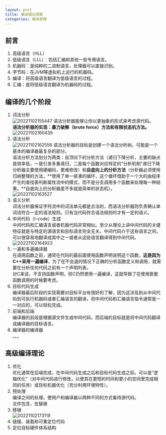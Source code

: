 ```yaml
---
layout: post
title: 编译理论探索
categories: 编译原理
---
```


## 前言

1. 高级语言（HLL）
2. 低级语言（LLL）：包括汇编和其他一些专用语言。
3. 机器码：是纯粹的二进制语言，处理器可以直接识别。
4. 字节码：在JVM等虚拟机上运行的机器码。
5. 编译：将高级语言翻译为低级语言的过程。
6. 汇编：是将低级语言翻译为机器码的过程。

## 编译的几个阶段

1. 词法分析  
![20221102155447](https://cdn.jsdelivr.net/gh/kexve/img@main/image_blog20221102155447.png)
语法分析器能够让你以更抽象的形式来考虑源代码。  
**语法分析器的实现：暴力破解（brute force）方法和有限状态机方法。**  
![20221102160439](https://cdn.jsdelivr.net/gh/kexve/img@main/image_blog20221102160439.png)
2. 语法分析  
![20221102162556](https://cdn.jsdelivr.net/gh/kexve/img@main/image_blog20221102162556.png)
语法分析器的目标是创建一个语法分析树。可能是一个基本的编译器最复杂的部分。  
语法分析方法划分为两类：自顶向下的分析方法（递归下降分析，主要的缺点是效率低，一是引发多重递归，二是每个函数对应特定的“分析机制”递归下降分析器主要使用硬编码，更难修改）和**自底向上的分析方法**（分析器必须使用归纳整理的方法，**使用了单一紧凑的循环，这个循环借助于一个大的由程序产生的查找表判断属性流中的模式，而不是分支调用多个函数来处理每一种结果。**自底向上的分析器差不多就是简单的状态机）。  
![20221102163527](https://cdn.jsdelivr.net/gh/kexve/img@main/image_blog20221102163527.png)
3. 语义分析  
词法分析器保证字符流中的词法单元都是合法的，而语法分析器则负责确认单词流符合一定的语法规则。只有当代码符合语法规则时才有一定的语义。  
4. 中间代码（I-code）生成  
中间代码和汇编语言或者机器代码非常相似。至少从理论上讲中间代码的关键特征就是与特定的源语言和目标语言完全无关。中间代码介于这些语言之间，可以很容易地翻译成其中之一或者从这些语言翻译得到中间代码。  
![20221102164923](https://cdn.jsdelivr.net/gh/kexve/img@main/image_blog20221102164923.png)
5. 一遍和多遍编译器  
在调用函数之前，通常在代码的最前面使用函数声明说明这个函数，**这是因为C++采用一遍编译**，为了在不会退的情况下正确的分析函数定义和调用，就需要在分析任何代码之前有一个声明列表。  
对C来说，不支持函数声明，但C仍然使用一遍编译，这就导致了在使用嵌套函数调用的时候要考虑。  
6. 目标代码生成  
编译器最后阶段的实现需要对目标平台有很好的了解，因为这涉及到从中间代码到可执行机器码或者汇编语言的翻译。但中间代码和汇编语言指令通常是一一对应的，可以轻松完成。  
7. 前端和后端  
编译器的前段是根据源文件生成中间代码，而后端的目标就是将中间代码翻译成编译器的目标语言。  
8. 编译器的编译器  
。。。

## 高级编译理论  

1. 优化  
优化通常在后端完成，在中间代码生成之后和目标代码生成之前。可以是“逻辑优化”（对中间代码进行修改，以使其在更短的时间和更小的空间里完成相同的任务）或目标机器优化（充分利用环境特性）。  
2. 预处理  
编译之间的处理，使用户和编译器以两种不同的方式看待源代码。  
文件包含，宏替换  
3. 移植  
![20221102173119](https://cdn.jsdelivr.net/gh/kexve/img@main/image_blog20221102173119.png)
4. 链接、装载和可重定位代码  
5. 定位目标硬件体系结构  
